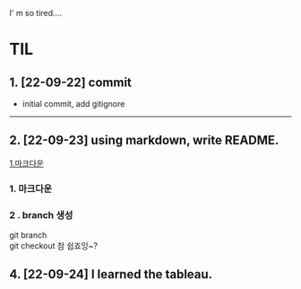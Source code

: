 I' m so tired....

# TIL

## 1. [22-09-22] commit
  - initial commit, add gitignore

___
 
## 2. [22-09-23] using markdown, write README.
[1.마크다운](#1-마크다운)
  ### 1. 마크다운

### 2 . branch 생성
git branch</br>
git checkout 
참 쉽죠잉~?

## 4. [22-09-24] I learned the tableau.